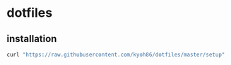 # dotfiles

## installation

```sh
curl "https://raw.githubusercontent.com/kyoh86/dotfiles/master/setup" | zsh
```

